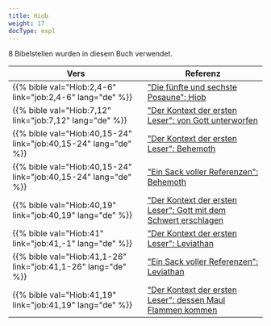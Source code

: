 ```yaml
---
title: Hiob
weight: 17
docType: expl
---
```


8 Bibelstellen wurden in diesem Buch verwendet.

| Vers | Referenz |
|-------|-----------|
| {{% bible val="Hiob:2,4-6" link="job:2,4-6" lang="de" %}} | ["Die fünfte und sechste Posaune": Hiob](../exampleSite/content/expl/../expl/content/trumpets/the-trumpets-in-revelation#813b) |
| {{% bible val="Hiob:7,12" link="job:7,12" lang="de" %}} | ["Der Kontext der ersten Leser": von Gott unterworfen](../exampleSite/content/expl/../expl/content/beasts/the-beasts-and-the-666-in-historical-context#a261) |
| {{% bible val="Hiob:40,15-24" link="job:40,15-24" lang="de" %}} | ["Der Kontext der ersten Leser": Behemoth](../exampleSite/content/expl/../expl/content/beasts/the-beasts-and-the-666-in-historical-context#a261) |
| {{% bible val="Hiob:40,15-24" link="job:40,15-24" lang="de" %}} | ["Ein Sack voller Referenzen": Behemoth](../exampleSite/content/expl/../expl/content/beasts/the-nature-of-the-beast-in-the-book-of-revelation#78d1) |
| {{% bible val="Hiob:40,19" link="job:40,19" lang="de" %}} | ["Der Kontext der ersten Leser": Gott mit dem Schwert erschlagen](../exampleSite/content/expl/../expl/content/beasts/the-beasts-and-the-666-in-historical-context#a261) |
| {{% bible val="Hiob:41" link="job:41,-1" lang="de" %}} | ["Der Kontext der ersten Leser": Leviathan](../exampleSite/content/expl/../expl/content/beasts/the-beasts-and-the-666-in-historical-context#a261) |
| {{% bible val="Hiob:41,1-26" link="job:41,1-26" lang="de" %}} | ["Ein Sack voller Referenzen": Leviathan](../exampleSite/content/expl/../expl/content/beasts/the-nature-of-the-beast-in-the-book-of-revelation#78d1) |
| {{% bible val="Hiob:41,19" link="job:41,19" lang="de" %}} | ["Der Kontext der ersten Leser": dessen Maul Flammen kommen](../exampleSite/content/expl/../expl/content/beasts/the-beasts-and-the-666-in-historical-context#a261) |
